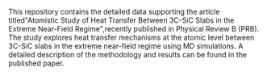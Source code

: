 This repository contains the detailed data supporting the article titled"Atomistic Study of Heat Transfer
Between 3C-SiC Slabs in the Extreme Near-Field Regime",recently published in Physical Review B (PRB). 
The study explores heat transfer mechanisms at the atomic level between 3C-SiC slabs in the extreme 
near-field regime using MD simulations. A detailed description of the methodology and results can be
found in the published paper.
